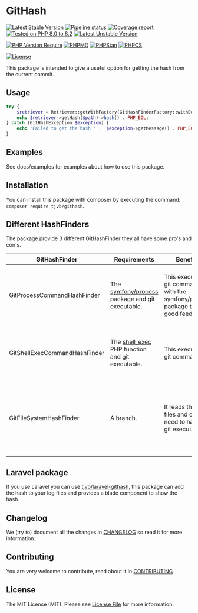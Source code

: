 # GitHash


[![Latest Stable Version](https://poser.pugx.org/tjvb/githash/v)](https://packagist.org/packages/tjvb/githash)
[![Pipeline status](https://gitlab.com/tjvb/githash/badges/master/pipeline.svg)](https://gitlab.com/tjvb/githash/-/pipelines?page=1&scope=all&ref=master)
[![Coverage report](https://gitlab.com/tjvb/githash/badges/master/coverage.svg)](https://gitlab.com/tjvb/githash/-/pipelines?page=1&scope=all&ref=master)
[![Tested on PHP 8.0 to 8.2](https://img.shields.io/badge/Tested%20on-PHP%208.0%20|%208.1%20|%208.2-brightgreen.svg?maxAge=2419200)](https://gitlab.com/tjvb/githash/-/pipelines?page=1&scope=all&ref=master)
[![Latest Unstable Version](https://poser.pugx.org/tjvb/githash/v/unstable)](https://packagist.org/packages/tjvb/githash)


[![PHP Version Require](https://poser.pugx.org/tjvb/githash/require/php)](https://packagist.org/packages/tjvb/githash)
[![PHPMD](https://img.shields.io/badge/PHPMD-checked-brightgreen.svg)](https://gitlab.com/tjvb/githash/-/blob/master/phpmd.xml.dist)
[![PHPStan](https://img.shields.io/badge/PHPStan-checked-brightgreen.svg)](https://gitlab.com/tjvb/githash/-/blob/master/phpstan.neon.dist)
[![PHPCS](https://img.shields.io/badge/PHPCS-PSR12-brightgreen.svg)](https://gitlab.com/tjvb/githash/-/blob/master/phpcs.xml.dist)


[![License](https://poser.pugx.org/tjvb/githash/license)](https://packagist.org/packages/tjvb/githash)

This package is intended to give a useful option for getting the hash from the current commit.

## Usage
```php
try {
    $retriever = Retriever::getWithFactory(GitHashFinderFactory::withDefaultFinders());
    echo $retriever->getHash($path)->hash() . PHP_EOL;
} catch (GitHashException $exception) {
    echo 'Failed to get the hash ' .  $exception->getMessage() . PHP_EOL;
}
```

## Examples
See docs/examples for examples about how to use this package.


## Installation
You can install this package with composer by executing the command: `composer require tjvb/githash`.

## Different HashFinders

The package provide 3 different GitHashFinder they all have some pro's and con's.

| GitHashFinder | Requirements | Benefits | Cons|
| --- | --- | --- | --- |
| GitProcessCommandHashFinder | The [symfony/process](https://packagist.org/packages/symfony/process) package and git executable. | This execute the git commands with the symfony/process package to get good feedback. | You need to install this package and have the git command available. |
| GitShellExecCommandHashFinder | The [shell_exec](https://www.php.net/shell_exec) PHP function and git executable. | This execute the git commands. | You need to have shell_exec and the git command available. |
| GitFileSystemHashFinder | A branch. | It reads the git files and doesn't need to have a git executable. | The repository need to have a branch, it doesn't work with a detached head. |

## Laravel package
If you use Laravel you can use [tjvb/laravel-githash](https://gitlab.com/tjvb/laravel-githash), this package can add the hash to your log files and provides a blade component to show the hash.

## Changelog
We (try to) document all the changes in [CHANGELOG](CHANGELOG.md) so read it for more information.

## Contributing
You are very welcome to contribute, read about it in [CONTRIBUTING](CONTRIBUTING.md)

## License
The MIT License (MIT). Please see [License File](LICENSE.md) for more information.


